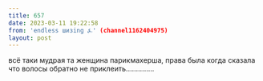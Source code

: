 ```yaml
---
title: 657
date: 2023-03-11 19:22:58
from: 'endless шизing ⍼' (channel1162404975)
layout: post
---
```


всё таки мудрая та женщина парикмахерша, права была когда сказала что волосы обратно не приклеить..............
